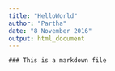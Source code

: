 ```yaml
---
title: "HelloWorld"
author: "Partha"
date: "8 November 2016"
output: html_document
---
```


```
### This is a markdown file


```
